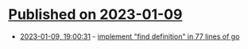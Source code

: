 # [Published on 2023-01-09](index.md)

* [2023-01-09, 19:00:31](https://lobste.rs/s/kwqu4i/implement_find_definition_77_lines_go) - [implement \"find definition\" in 77 lines of go](https://dev-nonsense.com/posts/find-definition-in-go/)
